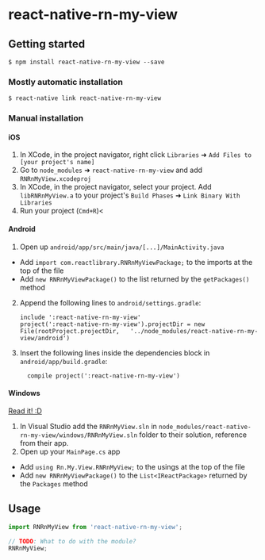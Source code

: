 
# react-native-rn-my-view

## Getting started

`$ npm install react-native-rn-my-view --save`

### Mostly automatic installation

`$ react-native link react-native-rn-my-view`

### Manual installation


#### iOS

1. In XCode, in the project navigator, right click `Libraries` ➜ `Add Files to [your project's name]`
2. Go to `node_modules` ➜ `react-native-rn-my-view` and add `RNRnMyView.xcodeproj`
3. In XCode, in the project navigator, select your project. Add `libRNRnMyView.a` to your project's `Build Phases` ➜ `Link Binary With Libraries`
4. Run your project (`Cmd+R`)<

#### Android

1. Open up `android/app/src/main/java/[...]/MainActivity.java`
  - Add `import com.reactlibrary.RNRnMyViewPackage;` to the imports at the top of the file
  - Add `new RNRnMyViewPackage()` to the list returned by the `getPackages()` method
2. Append the following lines to `android/settings.gradle`:
  	```
  	include ':react-native-rn-my-view'
  	project(':react-native-rn-my-view').projectDir = new File(rootProject.projectDir, 	'../node_modules/react-native-rn-my-view/android')
  	```
3. Insert the following lines inside the dependencies block in `android/app/build.gradle`:
  	```
      compile project(':react-native-rn-my-view')
  	```

#### Windows
[Read it! :D](https://github.com/ReactWindows/react-native)

1. In Visual Studio add the `RNRnMyView.sln` in `node_modules/react-native-rn-my-view/windows/RNRnMyView.sln` folder to their solution, reference from their app.
2. Open up your `MainPage.cs` app
  - Add `using Rn.My.View.RNRnMyView;` to the usings at the top of the file
  - Add `new RNRnMyViewPackage()` to the `List<IReactPackage>` returned by the `Packages` method


## Usage
```javascript
import RNRnMyView from 'react-native-rn-my-view';

// TODO: What to do with the module?
RNRnMyView;
```
  